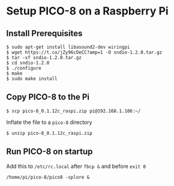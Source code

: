 # Setup PICO-8 on a Raspberry Pi

## Install Prerequisites

    $ sudo apt-get install libasound2-dev wiringpi
    $ wget https://t.co/jZy96cDeCC?amp=1 -O sndio-1.2.0.tar.gz
    $ tar -xf sndio-1.2.0.tar.gz
    $ cd sndio-1.2.0
    $ ./configure
    $ make
    $ sudo make install

## Copy PICO-8 to the Pi

    $ scp pico-8_0.1.12c_raspi.zip pi@192.168.1.106:~/

Inflate the file to a `pico-8` directory

    $ unzip pico-8_0.1.12c_raspi.zip

## Run PICO-8 on startup

Add this to `/etc/rc.local` after `fbcp &` and before `exit 0`

    /home/pi/pico-8/pico8 -splore &
